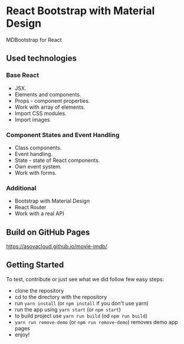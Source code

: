 # React Bootstrap with Material Design
MDBootstrap for React

## Used technologies
### Base React
* JSX.
* Elements and components.
* Props - component properties.
* Work with array of elements.
* Import CSS modules.
* Import images

### Component States and Event Handling
* Class components.
* Event handling.
* State - state of React components.
* Оwn event system.
* Work with forms.

### Additional
* Bootstrap with Material Design
* React Router
* Work with a real API

## Build on GitHub Pages
https://asovacloud.github.io/movie-imdb/

## Getting Started
To test, contribute or just see what we did follow few easy steps:
- clone the repository
- cd to the directory with the repository
- run `yarn install` (or `npm install` if you don't use yarn)
- run the app using `yarn start` (or `npm start`)
- to build project use `yarn run build` (od `npm run build`)
- `yarn run remove-demo` (or `npm run remove-demo`) removes demo app pages
- enjoy!
